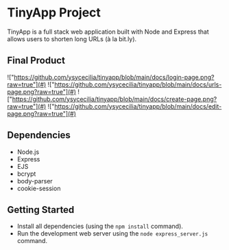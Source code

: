 # TinyApp Project

TinyApp is a full stack web application built with Node and Express that allows users to shorten long URLs (à la bit.ly).

## Final Product

!["https://github.com/ysycecilia/tinyapp/blob/main/docs/login-page.png?raw=true"](#)
!["https://github.com/ysycecilia/tinyapp/blob/main/docs/urls-page.png?raw=true"](#)
!["https://github.com/ysycecilia/tinyapp/blob/main/docs/create-page.png?raw=true"](#)
!["https://github.com/ysycecilia/tinyapp/blob/main/docs/edit-page.png?raw=true"](#)
## Dependencies

- Node.js
- Express
- EJS
- bcrypt
- body-parser
- cookie-session

## Getting Started

- Install all dependencies (using the `npm install` command).
- Run the development web server using the `node express_server.js` command.
